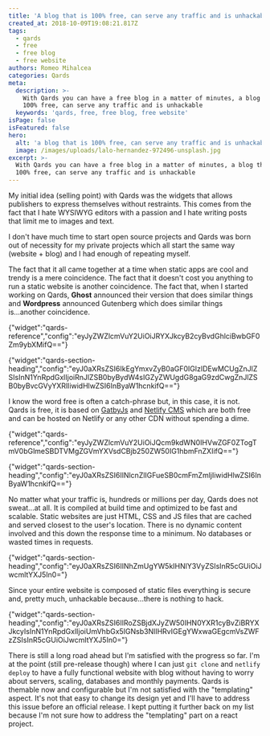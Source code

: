 ```yaml
---
title: 'A blog that is 100% free, can serve any traffic and is unhackable'
created_at: 2018-10-09T19:08:21.817Z
tags:
  - qards
  - free
  - free blog
  - free website
authors: Romeo Mihalcea
categories: Qards
meta:
  description: >-
    With Qards you can have a free blog in a matter of minutes, a blog that is
    100% free, can serve any traffic and is unhackable
  keywords: 'qards, free, free blog, free website'
isPage: false
isFeatured: false
hero:
  alt: 'a blog that is 100% free, can serve any traffic and is unhackable'
  image: /images/uploads/lalo-hernandez-972496-unsplash.jpg
excerpt: >-
  With Qards you can have a free blog in a matter of minutes, a blog that is
  100% free, can serve any traffic and is unhackable
---
```

My initial idea (selling point) with Qards was the widgets that allows publishers to express themselves without restraints. This comes from the fact that I hate WYSIWYG editors with a passion and I hate writing posts that limit me to images and text.

I don't have much time to start open source projects and Qards was born out of necessity for my private projects which all start the same way (website + blog) and I had enough of repeating myself. 

The fact that it all came together at a time when static apps are cool and trendy is a mere coincidence. The fact that it doesn't cost you anything to run a static website is another coincidence. The fact that, when I started working on Qards, **Ghost** announced their version that does similar things and **Wordpress** announced Gutenberg which does similar things is...another coincidence. 

{"widget":"qards-reference","config":"eyJyZWZlcmVuY2UiOiJRYXJkcyB2cyBvdGhlciBwbGF0Zm9ybXMifQ=="}

{"widget":"qards-section-heading","config":"eyJ0aXRsZSI6IkEgYmxvZyB0aGF0IGlzIDEwMCUgZnJlZSIsInN1YnRpdGxlIjoiRnJlZSB0byBydW4sIGZyZWUgdG8gaG9zdCwgZnJlZSB0byBvcGVyYXRlIiwidHlwZSI6InByaW1hcnkifQ=="}

I know the word free is often a catch-phrase but, in this case, it is not. Qards is free, it is based on [GatbyJs](https://www.gatsbyjs.org/) and [Netlify CMS](https://www.netlifycms.org/) which are both free and can be hosted on Netlify or any other CDN without spending a dime.

{"widget":"qards-reference","config":"eyJyZWZlcmVuY2UiOiJQcm9kdWN0IHVwZGF0ZTogTmV0bGlmeSBDTVMgZGVmYXVsdCBjb250ZW50IG1hbmFnZXIifQ=="}

{"widget":"qards-section-heading","config":"eyJ0aXRsZSI6IlNlcnZlIGFueSB0cmFmZmljIiwidHlwZSI6InByaW1hcnkifQ=="}

No matter what your traffic is, hundreds or millions per day, Qards does not sweat...at all. It is compiled at build time and optimized to be fast and scalable. Static websites are just HTML, CSS and JS files that are cached and served closest to the user's location. There is no dynamic content involved and this down the response time to a minimum. No databases or wasted times in requests.

{"widget":"qards-section-heading","config":"eyJ0aXRsZSI6IlNhZmUgYW5kIHNlY3VyZSIsInR5cGUiOiJwcmltYXJ5In0="}

Since your entire website is composed of static files everything is secure and, pretty much, unhackable because...there is nothing to hack.

{"widget":"qards-section-heading","config":"eyJ0aXRsZSI6IlRoZSBjdXJyZW50IHN0YXR1cyBvZiBRYXJkcyIsInN1YnRpdGxlIjoiUmVhbGx5IGNsb3NlIHRvIGEgYWxwaGEgcmVsZWFzZSIsInR5cGUiOiJwcmltYXJ5In0="}

There is still a long road ahead but I'm satisfied with the progress so far. I'm at the point (still pre-release though) where I can just `git clone` and `netlify deploy` to have a fully functional website with blog without having to worry about servers, scaling, databases and monthly payments. Qards is themable now and configurable but I'm not satisfied with the "templating" aspect. It's not that easy to change its design yet and I'll have to address this issue before an official release. I kept putting it further back on my list because I'm not sure how to address the "templating" part on a react project.
